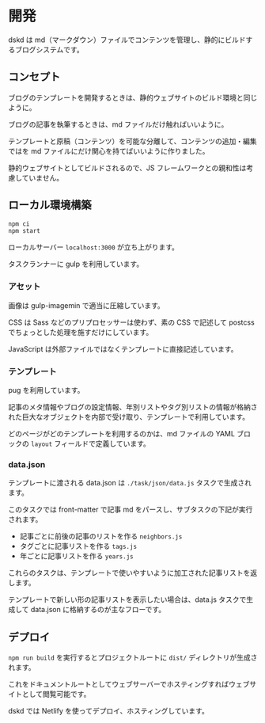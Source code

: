 # 開発

dskd は md（マークダウン）ファイルでコンテンツを管理し、静的にビルドするブログシステムです。

## コンセプト

ブログのテンプレートを開発するときは、静的ウェブサイトのビルド環境と同じように。

ブログの記事を執筆するときは、md ファイルだけ触ればいいように。

テンプレートと原稿（コンテンツ）を可能な分離して、コンテンツの追加・編集ではを md ファイルにだけ関心を持てばいいように作りました。

静的ウェブサイトとしてビルドされるので、JS フレームワークとの親和性は考慮していません。

## ローカル環境構築

```bash
npm ci
npm start
```

ローカルサーバー `localhost:3000` が立ち上がります。

タスクランナーに gulp を利用しています。

### アセット

画像は gulp-imagemin で適当に圧縮しています。

CSS は Sass などのプリプロセッサーは使わず、素の CSS で記述して postcss でちょっとした処理を施すだけにしています。

JavaScript は外部ファイルではなくテンプレートに直接記述しています。

### テンプレート

pug を利用しています。

記事のメタ情報やブログの設定情報、年別リストやタグ別リストの情報が格納された巨大なオブジェクトを内部で受け取り、テンプレートで利用しています。

どのページがどのテンプレートを利用するのかは、md ファイルの YAML ブロックの `layout` フィールドで定義しています。

### data.json

テンプレートに渡される data.json は `./task/json/data.js` タスクで生成されます。

このタスクでは front-matter で記事 md をパースし、サブタスクの下記が実行されます。

- 記事ごとに前後の記事のリストを作る `neighbors.js`
- タグごとに記事リストを作る `tags.js`
- 年ごとに記事リストを作る `years.js`

これらのタスクは、テンプレートで使いやすいように加工された記事リストを返します。

テンプレートで新しい形の記事リストを表示したい場合は、data.js タスクで生成して data.json に格納するのが主なフローです。

## デプロイ

`npm run build` を実行するとプロジェクトルートに `dist/` ディレクトリが生成されます。

これをドキュメントルートとしてウェブサーバーでホスティングすればウェブサイトとして閲覧可能です。

dskd では Netlify を使ってデプロイ、ホスティングしています。

